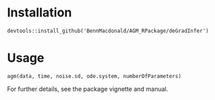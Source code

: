# Installation

    devtools::install_github('BennMacdonald/AGM_RPackage/deGradInfer')

# Usage

    agm(data, time, noise.sd, ode.system, numberOfParameters)
   
 For further details, see the package vignette and manual.
